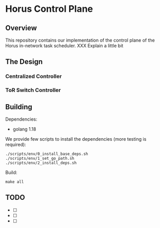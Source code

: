 # Horus Control Plane

## Overview
This repository contains our implementation of the control plane of the Horus in-network task scheduler.
XXX Explain a little bit 


## The Design
### Centralized Controller

### ToR Switch Controller

## Building

Dependencies:
- golang 1.18

We provide few scripts to install the dependencies (more testing is required):

    ./scripts/env/0_install_base_deps.sh
    ./scripts/env/1_set_go_path.sh
    ./scripts/env/2_install_deps.sh

Build:

    make all

## TODO
- [ ] 
- [ ] 
- [ ] 
